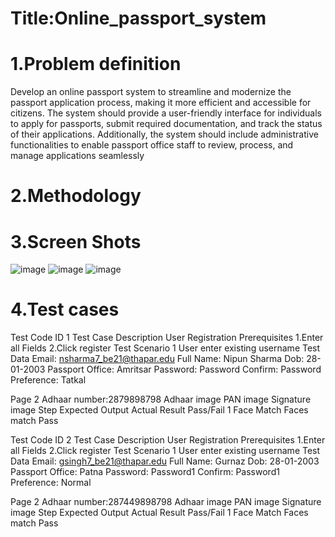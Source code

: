 # Title:Online_passport_system

# 1.Problem definition
Develop an online passport system to streamline and modernize the passport application process, making it more efficient and accessible for citizens. The system should provide a user-friendly interface for individuals to apply for passports, submit required documentation, and track the status of their applications. Additionally, the system should include administrative functionalities to enable passport office staff to review, process, and manage applications seamlessly

# 2.Methodology


# 3.Screen Shots
![image](https://github.com/Nipun3569/Online_passport_system/assets/95686790/7a5763df-d4a4-4cb5-8f57-5ed734e39bc1)
![image](https://github.com/Nipun3569/Online_passport_system/assets/95686790/95ccbbc4-f08b-4e96-9ebc-b7e4b6d96d32)
![image](https://github.com/Nipun3569/Online_passport_system/assets/95686790/fab6a451-498f-4939-bb00-e43ccf073216)

# 4.Test cases
Test Code ID	1
Test Case Description	User Registration
Prerequisites	1.Enter all Fields
2.Click register
Test Scenario 1	User enter existing username
Test Data	Email: nsharma7_be21@thapar.edu
Full Name: Nipun Sharma
Dob: 28-01-2003
Passport Office: Amritsar
Password: Password
Confirm: Password
Preference: Tatkal

Page 2
Adhaar number:2879898798
Adhaar image
PAN image
Signature image
Step	Expected Output	Actual Result	Pass/Fail
1	Face Match	Faces match	Pass


Test Code ID	2
Test Case Description	User Registration
Prerequisites	1.Enter all Fields
2.Click register
Test Scenario 1	User enter existing username
Test Data	Email: gsingh7_be21@thapar.edu
Full Name: Gurnaz
Dob: 28-01-2003
Passport Office: Patna
Password: Password1
Confirm: Password1
Preference: Normal

Page 2
Adhaar number:287449898798
Adhaar image
PAN image
Signature image
Step	Expected Output	Actual Result	Pass/Fail
1	Face Match	Faces match	Pass

